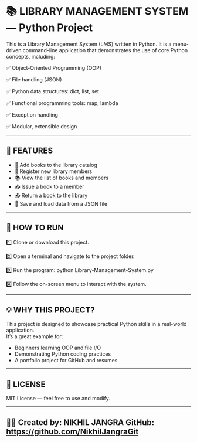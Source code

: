 📚 LIBRARY MANAGEMENT SYSTEM — Python Project
===============================================

This is a Library Management System (LMS) written in Python.
It is a menu-driven command-line application that demonstrates
the use of core Python concepts, including:

✅ Object-Oriented Programming (OOP)

✅ File handling (JSON)

✅ Python data structures: dict, list, set

✅ Functional programming tools: map, lambda

✅ Exception handling

✅ Modular, extensible design

-----------------------------------------------
🎯 FEATURES
-----------------------------------------------
- 📖 Add books to the library catalog
- 🧑 Register new library members
- 📚 View the list of books and members
- 📥 Issue a book to a member
- 📤 Return a book to the library
- 💾 Save and load data from a JSON file

-----------------------------------------------
🚀 HOW TO RUN
-----------------------------------------------
1️⃣ Clone or download this project.

2️⃣ Open a terminal and navigate to the project folder.

3️⃣ Run the program:
    python Library-Management-System.py

4️⃣ Follow the on-screen menu to interact with the system.

-----------------------------------------------
💡 WHY THIS PROJECT?
-----------------------------------------------
This project is designed to showcase practical Python skills
in a real-world application.  
It’s a great example for:
- Beginners learning OOP and file I/O
- Demonstrating Python coding practices
- A portfolio project for GitHub and resumes
  
-----------------------------------------------
📄 LICENSE
-----------------------------------------------
MIT License — feel free to use and modify.

-----------------------------------------------
👨‍💻 Created by: NIKHIL JANGRA
GitHub: https://github.com/NikhilJangraGit
-----------------------------------------------
